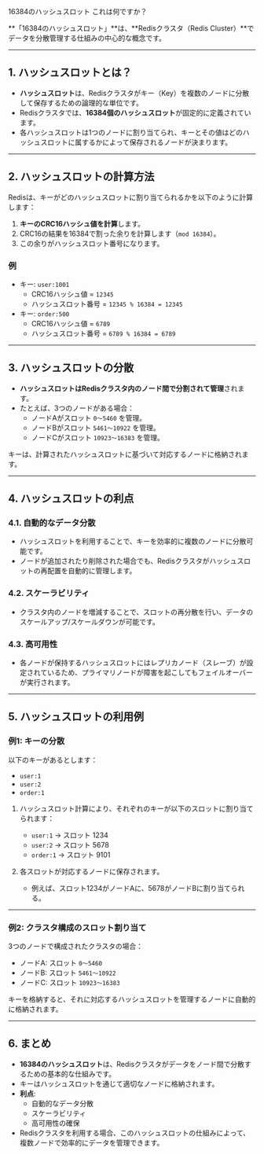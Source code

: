 16384のハッシュスロット これは何ですか？

**「16384のハッシュスロット」**は、**Redisクラスタ（Redis Cluster）**でデータを分散管理する仕組みの中心的な概念です。

---

## **1. ハッシュスロットとは？**

- **ハッシュスロット**は、Redisクラスタがキー（Key）を複数のノードに分散して保存するための論理的な単位です。
- Redisクラスタでは、**16384個のハッシュスロット**が固定的に定義されています。
- 各ハッシュスロットは1つのノードに割り当てられ、キーとその値はどのハッシュスロットに属するかによって保存されるノードが決まります。

---

## **2. ハッシュスロットの計算方法**

Redisは、キーがどのハッシュスロットに割り当てられるかを以下のように計算します：

1. **キーのCRC16ハッシュ値を計算**します。
2. CRC16の結果を16384で割った余りを計算します（`mod 16384`）。
3. この余りがハッシュスロット番号になります。

### **例**
- キー: `user:1001`
  - CRC16ハッシュ値 = `12345`
  - ハッシュスロット番号 = `12345 % 16384 = 12345`
- キー: `order:500`
  - CRC16ハッシュ値 = `6789`
  - ハッシュスロット番号 = `6789 % 16384 = 6789`

---

## **3. ハッシュスロットの分散**

- **ハッシュスロットはRedisクラスタ内のノード間で分割されて管理**されます。
- たとえば、3つのノードがある場合：
  - ノードAがスロット `0～5460` を管理。
  - ノードBがスロット `5461～10922` を管理。
  - ノードCがスロット `10923～16383` を管理。

キーは、計算されたハッシュスロットに基づいて対応するノードに格納されます。

---

## **4. ハッシュスロットの利点**

### **4.1. 自動的なデータ分散**
- ハッシュスロットを利用することで、キーを効率的に複数のノードに分散可能です。
- ノードが追加されたり削除された場合でも、Redisクラスタがハッシュスロットの再配置を自動的に管理します。

### **4.2. スケーラビリティ**
- クラスタ内のノードを増減することで、スロットの再分散を行い、データのスケールアップ/スケールダウンが可能です。

### **4.3. 高可用性**
- 各ノードが保持するハッシュスロットにはレプリカノード（スレーブ）が設定されているため、プライマリノードが障害を起こしてもフェイルオーバーが実行されます。

---

## **5. ハッシュスロットの利用例**

### **例1: キーの分散**
以下のキーがあるとします：
- `user:1`
- `user:2`
- `order:1`

1. ハッシュスロット計算により、それぞれのキーが以下のスロットに割り当てられます：
   - `user:1` → スロット 1234
   - `user:2` → スロット 5678
   - `order:1` → スロット 9101

2. 各スロットが対応するノードに保存されます。
   - 例えば、スロット1234がノードAに、5678がノードBに割り当てられる。

---

### **例2: クラスタ構成のスロット割り当て**
3つのノードで構成されたクラスタの場合：
- ノードA: スロット `0～5460`
- ノードB: スロット `5461～10922`
- ノードC: スロット `10923～16383`

キーを格納すると、それに対応するハッシュスロットを管理するノードに自動的に格納されます。

---

## **6. まとめ**

- **16384のハッシュスロット**は、Redisクラスタがデータをノード間で分散するための基本的な仕組みです。
- キーはハッシュスロットを通じて適切なノードに格納されます。
- **利点**:
  - 自動的なデータ分散
  - スケーラビリティ
  - 高可用性の確保
- Redisクラスタを利用する場合、このハッシュスロットの仕組みによって、複数ノードで効率的にデータを管理できます。